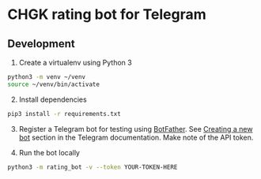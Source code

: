 # CHGK rating bot for Telegram

## Development

1. Create a virtualenv using Python 3
```bash
python3 -m venv ~/venv
source ~/venv/bin/activate
```

2. Install dependencies
```bash
pip3 install -r requirements.txt
```

3. Register a Telegram bot for testing using [BotFather](https://telegram.me/botfather).
See [Creating a new bot](https://core.telegram.org/bots#creating-a-new-bot) section in the Telegram documentation.
Make note of the API token.

4. Run the bot locally
```bash
python3 -m rating_bot -v --token YOUR-TOKEN-HERE
```
